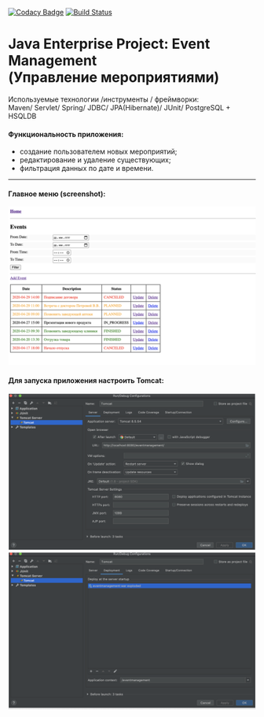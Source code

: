 [![Codacy Badge](https://app.codacy.com/project/badge/Grade/608e6c6eb93340c0b5f3f62e0254c757)](https://www.codacy.com/manual/BelousAI/eventmanagement?utm_source=github.com&amp;utm_medium=referral&amp;utm_content=BelousAI/eventmanagement&amp;utm_campaign=Badge_Grade)
[![Build Status](https://travis-ci.org/BelousAI/eventmanagement.svg?branch=master)](https://travis-ci.org/BelousAI/eventmanagement)

Java Enterprise Project: Event Management  
(Управление мероприятиями)
====================================================================

Используемые технологии /инструменты / фреймворки:  
Maven/ Servlet/ Spring/ JDBC/ JPA(Hibernate)/ JUnit/ PostgreSQL + HSQLDB 

#### Функциональность приложения:
- создание пользователем новых мероприятий;
- редактирование и удаление существующих; 
- фильтрация данных по дате и времени. 
----

#### Главное меню (screenshot):
![alt text](screenshots/front.png)

#### Для запуска приложения настроить Tomcat: 
![alt text](screenshots/settings1.png "настройка Tomcat в IDE IntelliJ IDEA")
![alt text](screenshots/settings2.png "настройка Tomcat в IDE IntelliJ IDEA")
